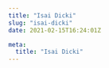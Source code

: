 ```yaml
---
title: "Isai Dicki"
slug: "isai-dicki"
date: 2021-02-15T16:24:01Z

meta:
  title: "Isai Dicki"
---
```



